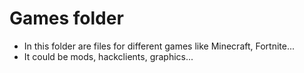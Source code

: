 # Games folder

- In this folder are files for different games like Minecraft, Fortnite...
- It could be mods, hackclients, graphics...
